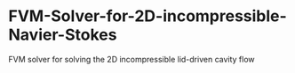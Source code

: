 # FVM-Solver-for-2D-incompressible-Navier-Stokes
FVM solver for solving the 2D incompressible lid-driven cavity flow
